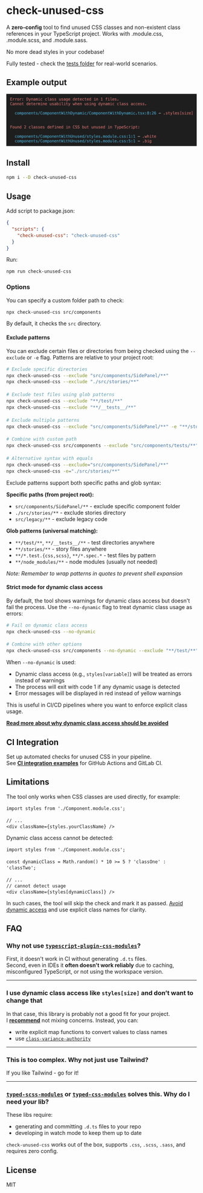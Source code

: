 # check-unused-css

A **zero-config** tool to find unused CSS classes and non-existent class references in your TypeScript project. Works with .module.css, .module.scss, and .module.sass.

No more dead styles in your codebase!

Fully tested - check the [tests folder](./src/__tests__/) for real-world scenarios.

## Example output

![Example output](./exampleOutput.png)

## Install

```bash
npm i --D check-unused-css
```

## Usage

Add script to package.json:

```json
{
  "scripts": {
    "check-unused-css": "check-unused-css"
  }
}
```

Run:

```bash
npm run check-unused-css
```

### Options

You can specify a custom folder path to check:

```bash
npx check-unused-css src/components
```

By default, it checks the `src` directory.

#### Exclude patterns

You can exclude certain files or directories from being checked using the `--exclude` or `-e` flag. Patterns are relative to your project root:

```bash
# Exclude specific directories
npx check-unused-css --exclude "src/components/SidePanel/**"
npx check-unused-css --exclude "./src/stories/**"

# Exclude test files using glob patterns
npx check-unused-css --exclude "**/test/**"
npx check-unused-css --exclude "**/__tests__/**"

# Exclude multiple patterns
npx check-unused-css --exclude "src/components/SidePanel/**" -e "**/stories/**"

# Combine with custom path
npx check-unused-css src/components --exclude "src/components/tests/**"

# Alternative syntax with equals
npx check-unused-css --exclude="src/components/SidePanel/**"
npx check-unused-css -e="./src/stories/**"
```

Exclude patterns support both specific paths and glob syntax:

**Specific paths (from project root):**
- `src/components/SidePanel/**` - exclude specific component folder
- `./src/stories/**` - exclude stories directory
- `src/legacy/**` - exclude legacy code

**Glob patterns (universal matching):**
- `**/test/**`, `**/__tests__/**` - test directories anywhere
- `**/stories/**` - story files anywhere
- `**/*.test.{css,scss}`, `**/*.spec.*` - test files by pattern
- `**/node_modules/**` - node modules (usually not needed)

*Note: Remember to wrap patterns in quotes to prevent shell expansion*

#### Strict mode for dynamic class access

By default, the tool shows warnings for dynamic class access but doesn't fail the process. Use the `--no-dynamic` flag to treat dynamic class usage as errors:

```bash
# Fail on dynamic class access
npx check-unused-css --no-dynamic

# Combine with other options
npx check-unused-css src/components --no-dynamic --exclude "**/test/**"
```

When `--no-dynamic` is used:
- Dynamic class access (e.g., `styles[variable]`) will be treated as errors instead of warnings
- The process will exit with code 1 if any dynamic usage is detected
- Error messages will be displayed in red instead of yellow warnings

This is useful in CI/CD pipelines where you want to enforce explicit class usage.

**[Read more about why dynamic class access should be avoided](./docs/avoid-dynamic-classes.md)**

## CI Integration

Set up automated checks for unused CSS in your pipeline.  
See **[CI integration examples](./docs/ci-integration.md)** for GitHub Actions and GitLab CI.

## Limitations

The tool only works when CSS classes are used directly, for example:

```tsx
import styles from './Component.module.css';

// ...
<div className={styles.yourClassName} />
```

Dynamic class access cannot be detected:

```tsx
import styles from './Component.module.css';

const dynamicClass = Math.random() * 10 >= 5 ? 'classOne' : 'classTwo';

// ...
// cannot detect usage
<div className={styles[dynamicClass]} />
```

In such cases, the tool will skip the check and mark it as passed. [Avoid dynamic access](./docs/avoid-dynamic-classes.md) and use explicit class names for clarity.

## FAQ

### Why not use [`typescript-plugin-css-modules`](https://www.npmjs.com/package/typescript-plugin-css-modules)?
First, it doesn't work in CI without generating `.d.ts` files.  
Second, even in IDEs it **often doesn't work reliably** due to caching, misconfigured TypeScript, or not using the workspace version.

---

### I use dynamic class access like `styles[size]` and don’t want to change that
In that case, this library is probably not a good fit for your project.  
I **[recommend](./docs/avoid-dynamic-classes.md)** not mixing concerns. Instead, you can:
- write explicit map functions to convert values to class names
- use [`class-variance-authority`](https://www.npmjs.com/package/class-variance-authority)

---

### This is too complex. Why not just use Tailwind?
If you like Tailwind - go for it!

---

### [`typed-scss-modules`](https://www.npmjs.com/package/typed-scss-modules) or [`typed-css-modules`](https://www.npmjs.com/package/typed-css-modules) solves this. Why do I need your lib?
These libs require:
- generating and committing `.d.ts` files to your repo
- developing in watch mode to keep them up to date  

`check-unused-css` works out of the box, supports `.css`, `.scss`, `.sass`, and requires zero config.

## License

MIT
